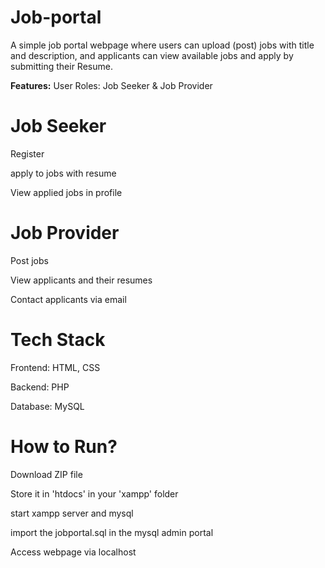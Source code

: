 # Job-portal
A simple job portal webpage where users can upload (post) jobs with title and description, and applicants can view available jobs and apply by submitting their Resume.


**Features:**
User Roles: Job Seeker & Job Provider


# Job Seeker

Register

apply to jobs with resume

View applied jobs in profile


# Job Provider

Post jobs

View applicants and their resumes

Contact applicants via email


# Tech Stack

Frontend: HTML, CSS

Backend: PHP

Database: MySQL


# How to Run?

Download ZIP file

Store it in 'htdocs' in your 'xampp' folder

start xampp server and mysql

import the jobportal.sql in the mysql admin portal

Access webpage via localhost
